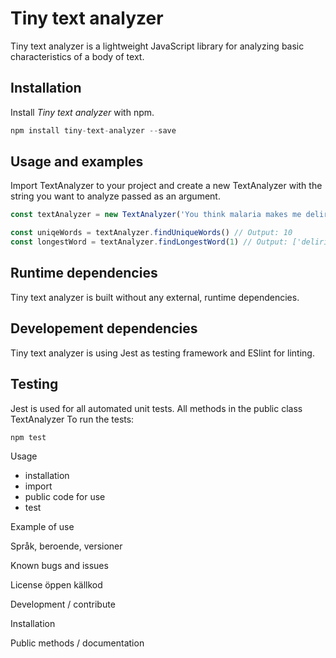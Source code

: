 # Tiny text analyzer

Tiny text analyzer is a lightweight JavaScript library for analyzing basic characteristics of a body of text. 

## Installation

Install *Tiny text analyzer* with npm.

```javascript
npm install tiny-text-analyzer --save
```

## Usage and examples

Import TextAnalyzer to your project and create a new TextAnalyzer with the string you want to analyze passed as an argument.

```javascript
const textAnalyzer = new TextAnalyzer('You think malaria makes me delirious? It happened. In Odessa it happened.')

const uniqeWords = textAnalyzer.findUniqueWords() // Output: 10
const longestWord = textAnalyzer.findLongestWord(1) // Output: ['delirious']
```

## Runtime dependencies

Tiny text analyzer is built without any external, runtime dependencies.

## Developement dependencies

Tiny text analyzer is using Jest as testing framework and ESlint for linting.

## Testing

Jest is used for all automated unit tests. All methods in the public class TextAnalyzer To run the tests:

```javascript
npm test
```

Usage
- installation
- import
- public code for use
- test

Example of use

Språk, beroende, versioner

Known bugs and issues

License öppen källkod

Development / contribute

Installation

Public methods / documentation